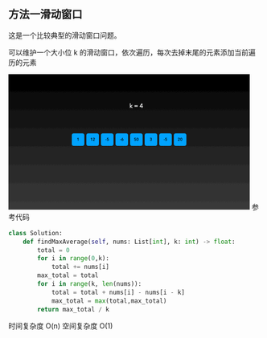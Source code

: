 ## 方法一滑动窗口

这是一个比较典型的滑动窗口问题。

可以维护一个大小位 k 的滑动窗口，依次遍历，每次去掉末尾的元素添加当前遍历的元素

![](./images/Fmwbqi5bJv_uKX9O0xTAj9uAnKBA.gif)
参考代码

```python
class Solution:
    def findMaxAverage(self, nums: List[int], k: int) -> float:
        total = 0
        for i in range(0,k):
            total += nums[i]
        max_total = total
        for i in range(k, len(nums)):
            total = total + nums[i] - nums[i - k]
            max_total = max(total,max_total)
        return max_total / k
```

时间复杂度 O(n)
空间复杂度 O(1)
